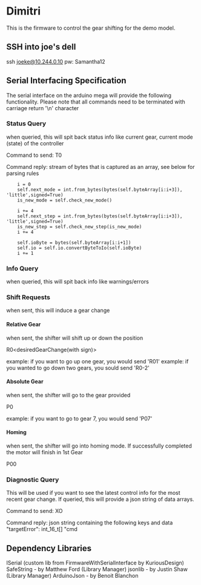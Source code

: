 # Dimitri
This is the firmware to control the gear shifting for the demo model. 


## SSH into joe's dell
ssh joeke@10.244.0.10
pw: Samantha12

## Serial Interfacing Specification
The serial interface on the arduino mega will provide the following functionality. Please note that all commands need to be terminated with carriage return '\n' character

### Status Query
when queried, this will spit back status info like current gear, current mode (state) of the controller

Command to send: T0

Command reply: stream of bytes that is captured as an array, see below for parsing rules

        i = 0
        self.next_mode = int.from_bytes(bytes(self.byteArray[i:i+3]), 'little',signed=True)
        is_new_mode = self.check_new_mode()

        i += 4
        self.next_step = int.from_bytes(bytes(self.byteArray[i:i+3]), 'little',signed=True)
        is_new_step = self.check_new_step(is_new_mode)
        i += 4

        self.ioByte = bytes(self.byteArray[i:i+1])
        self.io = self.io.convertByteToIo(self.ioByte)
        i += 1

### Info Query
when queried, this will spit back info like warnings/errors

### Shift Requests
when sent, this will induce a gear change

#### Relative Gear
when sent, the shifter will shift up or down the position

R0<desiredGearChange(with sign)>

example: if you want to go up one gear, you would send 'R01'
example: if you wanted to go down two gears, you sould send 'R0-2'

#### Absolute Gear
when sent, the shifter will go to the gear provided

P0<desiredGearNumber>

example: if you want to go to gear 7, you would send 'P07'

#### Homing
when sent, the shifter will go into homing mode. If successfully completed the motor will finish in 1st Gear

P00

### Diagnostic Query
This will be used if you want to see the latest control info for the most recent gear change. If queried, this will provide a json string of data arrays.

Command to send: XO

Command reply: json string containing the following keys and data
    "targetError": int_16_t[]
    "cmd

## Dependency Libraries
ISerial (custom lib from FirmwareWithSerialInterface by KuriousDesign)
SafeString - by Matthew Ford (Library Manager)
jsonlib - by Justin Shaw (Library Manager)
ArduinoJson - by Benoit Blanchon 